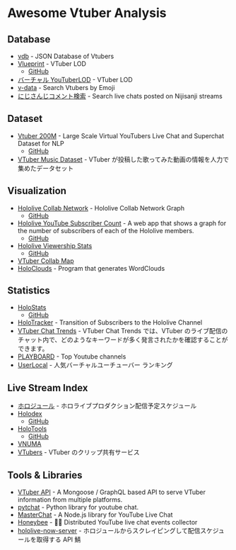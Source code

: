 # Awesome Vtuber Analysis

## Database

- [vdb](https://vdb.vtbs.moe/) - JSON Database of Vtubers
- [Vlueprint](https://vlueprint.org/) - VTuber LOD
  - [GitHub](https://github.com/vlueprint/vlueprint)
- [バーチャル YouTuberLOD](https://mdlab.slis.tsukuba.ac.jp/lodc2018/vtuber/) - VTuber LOD
- [v-data](https://v-data.info/) - Search Vtubers by Emoji
- [にじさんじコメント検索](https://comment2434.com/comment/) - Search live chats posted on Nijisanji streams

## Dataset

- [Vtuber 200M](https://www.kaggle.com/uetchy/vtuber-livechat) - Large Scale Virtual YouTubers Live Chat and Superchat Dataset for NLP
  - [GitHub](https://github.com/holodata/vtuber-livechat-dataset)
- [VTuber Music Dataset](https://github.com/yameholo/VTuber-music-dataset) - VTuber が投稿した歌ってみた動画の情報を人力で集めたデータセット

## Visualization

- [Hololive Collab Network](https://thennal10.github.io/hololive-collabs/) - Hololive Collab Network Graph
  - [GitHub](https://github.com/thennal10/hololive-collabs)
- [Hololive YouTube Subscriber Count](https://hololiveyoutubesubscribercount.vercel.app/) - A web app that shows a graph for the number of subscribers of each of the Hololive members.
  - [GitHub](https://github.com/DreamWithNokz/hololive-youtube-subscriber-count)
- [Hololive Viewership Stats](http://jefftao.com/hodllive/#/subs/value)
  - [GitHub](https://github.com/Speculative/hodllive)
- [VTuber Collab Map](https://vchama.xyz/)
- [HoloClouds](https://github.com/Yagato/HoloClouds) - Program that generates WordClouds

## Statistics

- [HoloStats](https://holo.poi.cat/youtube-channel)
  - [GitHub](https://github.com/PoiScript/HoloStats)
- [HoloTracker](https://trackholo.live/en/) - Transition of Subscribers to the Hololive Channel
- [VTuber Chat Trends](https://www.vtuber-ct.net) - VTuber Chat Trends では、VTuber のライブ配信のチャット内で、どのようなキーワードが多く発言されたかを確認することができます。
- [PLAYBOARD](https://playboard.co) - Top Youtube channels
- [UserLocal](https://virtual-youtuber.userlocal.jp/document/ranking) - 人気バーチャルユーチューバー ランキング

## Live Stream Index

- [ホロジュール](https://schedule.hololive.tv/) - ホロライブプロダクション配信予定スケジュール
- [Holodex](https://holodex.net/)
  - [GitHub](https://github.com/RiceCakess/Holodex)
- [HoloTools](https://hololive.jetri.co/#/)
  - [GitHub](https://github.com/holofans/holoapi)
- [VNUMA](https://vnuma.net/)
- [VTubers](https://vtubers.love/) - VTuber のクリップ共有サービス

## Tools & Libraries

- [VTuber API](https://github.com/Choooks22/vt-api) - A Mongoose / GraphQL based API to serve VTuber information from multiple platforms.
- [pytchat](https://github.com/taizan-hokuto/pytchat) - Python library for youtube chat.
- [MasterChat](https://github.com/holodata/masterchat) - A Node.js library for YouTube Live Chat
- [Honeybee](https://github.com/holodata/honeybee) - 🍯🐝 Distributed YouTube live chat events collector
- [hololive-now-server](https://github.com/drumath2237/hololive-now-server) - ホロジュールからスクレイピングして配信スケジュールを取得する API 鯖
